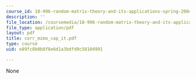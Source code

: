 ```yaml
---
course_id: 18-996-random-matrix-theory-and-its-applications-spring-2004
description: ''
file_location: /coursemedia/18-996-random-matrix-theory-and-its-applications-spring-2004/e89fc8b0b8f8e6d1a3bdfd9c58104991_corr_mimo_cap_it.pdf
file_type: application/pdf
layout: pdf
title: corr_mimo_cap_it.pdf
type: course
uid: e89fc8b0b8f8e6d1a3bdfd9c58104991

---
```

None